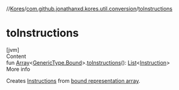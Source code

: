 //[Kores](../index.md)/[com.github.jonathanxd.kores.util.conversion](index.md)/[toInstructions](to-instructions.md)



# toInstructions  
[jvm]  
Content  
fun [Array](https://kotlinlang.org/api/latest/jvm/stdlib/kotlin/-array/index.html)<[GenericType.Bound](../com.github.jonathanxd.kores.type/-generic-type/-bound/index.md)>.[toInstructions](to-instructions.md)(): [List](https://kotlinlang.org/api/latest/jvm/stdlib/kotlin.collections/-list/index.html)<[Instruction](../com.github.jonathanxd.kores/-instruction/index.md)>  
More info  


Creates [Instructions](../com.github.jonathanxd.kores/-instruction/index.md) from [bound representation array](../com.github.jonathanxd.kores.type/-generic-type/-bound/index.md).

  



